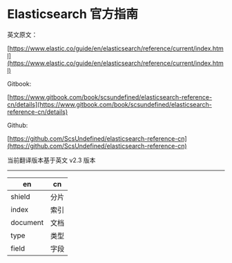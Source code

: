 # Elasticsearch 官方指南 

英文原文：

[https://www.elastic.co/guide/en/elasticsearch/reference/current/index.html](https://www.elastic.co/guide/en/elasticsearch/reference/current/index.html) 

Gitbook:

[https://www.gitbook.com/book/scsundefined/elasticsearch-reference-cn/details](https://www.gitbook.com/book/scsundefined/elasticsearch-reference-cn/details)

Github:

[https://github.com/ScsUndefined/elasticsearch-reference-cn](https://github.com/ScsUndefined/elasticsearch-reference-cn)

当前翻译版本基于英文 v2.3 版本

***

| en | cn |
| -- | -- |
| shield | 分片 |
| index | 索引 |
| document | 文档  |
| type | 类型 |
| field | 字段 |

